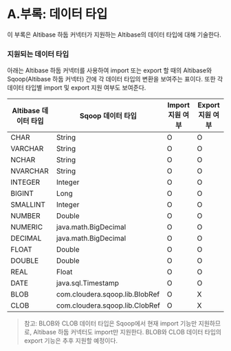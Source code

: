 # A.부록: 데이터 타입

이 부록은 Altibase 하둡 커넥터가 지원하는 Altibase의 데이터 타입에 대해
기술한다.

### 지원되는 데이터 타입

아래는 Altibase 하둡 커넥터를 사용하여 import 또는 export 할 때의 Altibase와
Sqoop(Altibase 하둡 커넥터) 간에 각 데이터 타입의 변환을 보여주는 표이다. 또한
각 데이터 타입별 import 및 export 지원 여부도 보여준다.

| Altibase 데이터 타입 | Sqoop 데이터 타입              | Import 지원 여부 | Export 지원 여부 |
|----------------------|--------------------------------|------------------|------------------|
| CHAR                 | String                         | O                | O                |
| VARCHAR              | String                         | O                | O                |
| NCHAR                | String                         | O                | O                |
| NVARCHAR             | String                         | O                | O                |
| INTEGER              | Integer                        | O                | O                |
| BIGINT               | Long                           | O                | O                |
| SMALLINT             | Integer                        | O                | O                |
| NUMBER               | Double                         | O                | O                |
| NUMERIC              | java.math.BigDecimal           | O                | O                |
| DECIMAL              | java.math.BigDecimal           | O                | O                |
| FLOAT                | Double                         | O                | O                |
| DOUBLE               | Double                         | O                | O                |
| REAL                 | Float                          | O                | O                |
| DATE                 | java.sql.Timestamp             | O                | O                |
| BLOB                 | com.cloudera.sqoop.lib.BlobRef | O                | X                |
| CLOB                 | com.cloudera.sqoop.lib.ClobRef | O                | X                |

> 참고: BLOB와 CLOB 데이터 타입은 Sqoop에서 현재 import 기능만 지원하므로,
> Altibase 하둡 커넥터도 import만 지원한다. BLOB와 CLOB 데이터 타입의 export
> 기능은 추후 지원할 예정이다.
